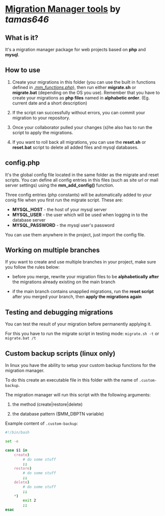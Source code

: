 # [Migration Manager tools](https://github.com/tamas646/mm-tools) by *tamas646*

## What is it?

It's a migration manager package for web projects based on **php** and **mysql**.

## How to use

1. Create your migrations in this folder (you can use the built in functions defined in [*.mm_functions.php*](.mm_functions.php)), then run either **migrate.sh** or **migrate.bat** (depending on the OS you use). Remember that you have to create your migrations as **php files** named in **alphabetic order**. (Eg. current date and a short description)

2. If the script ran successfully without errors, you can commit your migration to your repository.

3. Once your collaborator pulled your changes (s)he also has to run the script to apply the migrations.

4. If you want to roll back all migrations, you can use the **reset.sh** or **reset.bat** script to delete all added files and mysql databases.

## config.php

It's the global config file located in the same folder as the migrate and reset scripts. You can define all config entries in this files (such as site url or mail server settings) using the **mm_add_config()** function.

Three config entries (php constants) will be automatically added to your conig file when you first run the migrate script. These are:

- **MYSQL_HOST** - the host of your mysql server
- **MYSQL_USER** - the user which will be used when logging in to the database server
- **MYSQL_PASSWORD** - the mysql user's password

You can use them anywhere in the project, just import the config file.

## Working on multiple branches

If you want to create and use multiple branches in your project, make sure you follow the rules below:

- before you merge, rewrite your migration files to be **alphabetically after** the migrations already existing on the main branch

- if the main branch contains unapplied migrations, run the **reset script** after you merged your branch, then **apply the migrations again**

## Testing and debugging migrations

You can test the result of your migration before permanently applying it.

For this you have to run the migrate script in testing mode: `migrate.sh -t` or `migrate.bat /t`

## Custom backup scripts (linux only)

In linux you have the ability to setup your custom backup functions for the migration manager.

To do this create an executable file in this folder with the name of `.custom-backup`.

The migration manager will run this script with the following arguments:

1. the method (create\|restore\|delete)

2. the database pattern ($MM_DBPTN variable)

Example content of `.custom-backup`:

```sh
#!/bin/bash

set -e

case $1 in
	create)
		# do some stuff
		;;
	restore)
		# do some stuff
		;;
	delete)
		# do some stuff
		;;
	*)
		exit 2
		;;
esac
```
